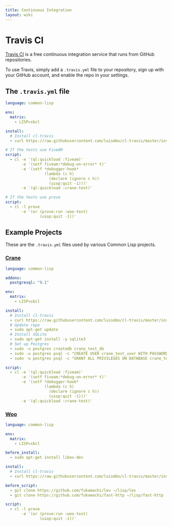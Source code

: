 ```yaml
---
title: Continuous Integration
layout: wiki
---
```


# Travis CI

[Travis CI][travis] is a free continuous integration service that runs from
GitHub repositories.

To use Travis, simply add a `.travis.yml` file to your repository, sign up with
your GitHub account, and enable the repo in your settings.

## The `.travis.yml` file

~~~yaml
language: common-lisp

env:
  matrix:
    - LISP=sbcl

install:
  # Install cl-travis
  - curl https://raw.githubusercontent.com/luismbo/cl-travis/master/install.sh | bash

# If the tests use FiveAM
script:
  - cl -e '(ql:quickload :fiveam)'
       -e '(setf fiveam:*debug-on-error* t)'
       -e '(setf *debugger-hook*
                 (lambda (c h)
                   (declare (ignore c h))
                   (uiop:quit -1)))'
       -e '(ql:quickload :crane-test)'

# If the tests use prove
script:
  - cl -l prove
       -e '(or (prove:run :woo-test)
               (uiop:quit -1))'
~~~

## Example Projects

These are the `.travis.yml` files used by various Common Lisp projects.

### [Crane][crane]

~~~yaml
language: common-lisp

addons:
  postgresql: "9.1"

env:
  matrix:
    - LISP=sbcl

install:
  # Install cl-travis
  - curl https://raw.githubusercontent.com/luismbo/cl-travis/master/install.sh | bash
  # Update repo
  - sudo apt-get update
  # Install SQLite
  - sudo apt-get install -y sqlite3
  # Set up Postgres
  - sudo -u postgres createdb crane_test_db
  - sudo -u postgres psql -c "CREATE USER crane_test_user WITH PASSWORD 'crane_test_user'"
  - sudo -u postgres psql -c "GRANT ALL PRIVILEGES ON DATABASE crane_test_db TO crane_test_user"

script:
  - cl -e '(ql:quickload :fiveam)'
       -e '(setf fiveam:*debug-on-error* t)'
       -e '(setf *debugger-hook*
                 (lambda (c h)
                   (declare (ignore c h))
                   (uiop:quit -1)))'
       -e '(ql:quickload :crane-test)'
~~~

### [Woo][woo]

~~~yaml
language: common-lisp

env:
  matrix:
    - LISP=sbcl

before_install:
  - sudo apt-get install libev-dev

install:
  # Install cl-travis
  - curl https://raw.githubusercontent.com/luismbo/cl-travis/master/install.sh | bash

before_script:
  - git clone https://github.com/fukamachi/lev ~/lisp/lev
  - git clone https://github.com/fukamachi/fast-http ~/lisp/fast-http

script:
  - cl -l prove
       -e '(or (prove:run :woo-test)
               (uiop:quit -1))'
~~~

[travis]: https://travis-ci.org/
[crane]: http://eudoxia.me/crane
[woo]: https://github.com/fukamachi/woo
